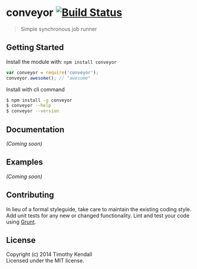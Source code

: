 # conveyor [![Build Status](https://secure.travis-ci.org/timkendall/conveyor.png?branch=master)](http://travis-ci.org/timkendall/conveyor)

> Simple synchronous job runner


## Getting Started

Install the module with: `npm install conveyor`

```js
var conveyor = require('conveyor');
conveyor.awesome(); // "awesome"
```

Install with cli command

```sh
$ npm install -g conveyor
$ conveyor --help
$ conveyor --version
```




## Documentation

_(Coming soon)_


## Examples

_(Coming soon)_


## Contributing

In lieu of a formal styleguide, take care to maintain the existing coding style. Add unit tests for any new or changed functionality. Lint and test your code using [Grunt](http://gruntjs.com).


## License

Copyright (c) 2014 Timothy Kendall  
Licensed under the MIT license.
